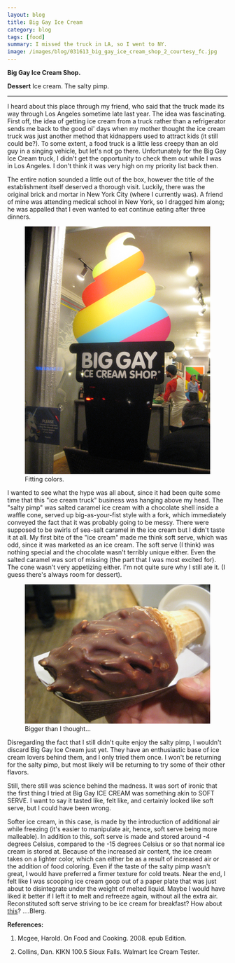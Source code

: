 ```yaml
---
layout: blog
title: Big Gay Ice Cream
category: blog
tags: [food]  
summary: I missed the truck in LA, so I went to NY. 
image: /images/blog/031613_big_gay_ice_cream_shop_2_courtesy_fc.jpg
---
```


**Big Gay Ice Cream Shop.**

**Dessert** Ice cream. The salty pimp.

---

I heard about this place through my friend, who said that the truck made its way through Los Angeles sometime late last year. The idea was fascinating. First off, the idea of getting ice cream from a truck rather than a refrigerator sends me back to the good ol' days when my mother thought the ice cream truck was just another method that kidnappers used to attract kids (it still could be?). To some extent, a food truck is a little less creepy than an old guy in a singing vehicle, but let's not go there. Unfortunately for the Big Gay Ice Cream truck, I didn't get the opportunity to check them out while I was in Los Angeles. I don't think it was very high on my priority list back then.

The entire notion sounded a little out of the box, however the title of the establishment itself deserved a thorough visit. Luckily, there was the original brick and mortar in New York City (where I currently was). A friend of mine was attending medical school in New York, so I dragged him along; he was appalled that I even wanted to eat continue eating after three dinners.

<figure>
    <img src="/images/blog/031613_big_gay_ice_cream_shop_2_courtesy_fc.jpg"></img>
    <figcaption>Fitting colors.</figcaption>
</figure>

I wanted to see what the hype was all about, since it had been quite some time that this "ice cream truck" business was hanging above my head. The "salty pimp" was salted caramel ice cream with a chocolate shell inside a waffle cone, served up big-as-your-fist style with a fork, which immediately conveyed the fact that it was probably going to be messy. There were supposed to be swirls of sea-salt caramel in the ice cream but I didn't taste it at all. My first bite of the "ice cream" made me think soft serve, which was odd, since it was marketed as an ice cream. The soft serve (I think) was nothing special and the chocolate wasn't terribly unique either. Even the salted caramel was sort of missing (the part that I was most excited for). The cone wasn't very appetizing either. I'm not quite sure why I still ate it. (I guess there's always room for dessert).

<figure>
    <img src="/images/blog/031613_big_gay_ice_cream_shop_1_courtesy_fc.jpg"></img>
    <figcaption>Bigger than I thought...</figcaption>
</figure>

Disregarding the fact that I still didn't quite enjoy the salty pimp, I wouldn't discard Big Gay Ice Cream just yet. They have an enthusiastic base of ice cream lovers behind them, and I only tried them once. I won't be returning for the salty pimp, but most likely will be returning to try some of their other flavors.

Still, there still was science behind the madness. It was sort of ironic that the first thing I tried at Big Gay ICE CREAM was something akin to SOFT SERVE. I want to say it tasted like, felt like, and certainly looked like soft serve, but I could have been wrong.

Softer ice cream, in this case, is made by the introduction of additional air while freezing (it's easier to manipulate air, hence, soft serve being more malleable). In addition to this, soft serve is made and stored around -4 degrees Celsius, compared to the -15 degrees Celsius or so that normal ice cream is stored at. Because of the increased air content, the ice cream takes on a lighter color, which can either be as a result of increased air or the addition of food coloring. Even if the taste of the salty pimp wasn't great, I would have preferred a firmer texture for cold treats. Near the end, I felt like I was scooping ice cream goop out of a paper plate that was just about to disintegrate under the weight of melted liquid. Maybe I would have liked it better if I left it to melt and refreeze again, without all the extra air. Reconstituted soft serve striving to be ice cream for breakfast? How about [this](https://www.youtube.com/watch?v=SozZHZAWS64)? ....Blerg.

**References:**

1. Mcgee, Harold. On Food and Cooking. 2008. epub Edition.

2. Collins, Dan. KIKN 100.5 Sioux Falls. Walmart Ice Cream Tester.



